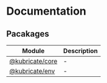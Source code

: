 # Documentation

## Pacakages

| Module                           | Description |
| -------------------------------- | ----------- |
| [@kubricate/core](core/index.md) | -           |
| [@kubricate/env](env/index.md)   | -           |
